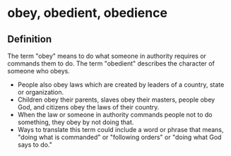 # obey, obedient, obedience

## Definition

The term "obey" means to do what someone in authority requires or commands them to do. The term "obedient" describes the character of someone who obeys.

* People also obey laws which are created by leaders of a country, state or organization.
* Children obey their parents, slaves obey their masters, people obey God, and citizens obey the laws of their country.
* When the law or someone in authority commands people not to do something, they obey by not doing that.
* Ways to translate this term could include a word or phrase that means, "doing what is commanded" or "following orders" or "doing what God says to do."